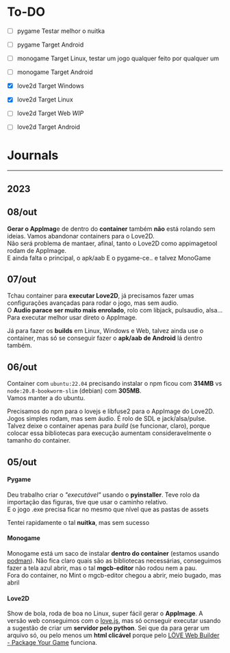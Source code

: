 # To-DO
- [ ] pygame Testar melhor o nuitka
- [ ] pygame Target Android
- [ ] monogame Target Linux, testar um jogo qualquer feito por qualquer um
- [ ] monogame Target Android
- [x] love2d Target Windows
- [x] love2d Target Linux
- [ ] love2d Target Web _WIP_
- [ ] love2d Target Android


# Journals

---
## 2023

## 08/out

**Gerar o AppImag**e de dentro do **container** também **não** está rolando sem ideias. Vamos abandonar containers para o Love2D.  
Não será problema de mantaer, afinal, tanto o Love2D como appimagetool rodam de AppImage.  
E ainda falta o principal, o apk/aab
E o pygame-ce.. e talvez MonoGame


## 07/out

Tchau container para **executar Love2D**, já precisamos fazer umas configurações avançadas para rodar o jogo, mas sem audio.  
O **Audio parace ser muito mais enrolado**, rolo com libjack, pulsaudio, alsa...    
Para executar melhor usar direto o AppImage.

Já para fazer os **builds** em Linux, Windows e Web, talvez ainda use o container, mas só se conseguir fazer o **apk/aab de Android** lá dentro também.

## 06/out

Container com `ubuntu:22.04` precisando instalar o npm ficou com **314MB** vs `node:20.8-bookworm-slim` (debian) com **305MB**.  
Vamos manter a do ubuntu.

Precisamos do npm para o lovejs e libfuse2 para o AppImage do Love2D. Jogos simples rodam, mas sem áudio. É rolo de SDL e jack/alsa/pulse.  
Talvez deixe o container apenas para _build_ (se funcionar, claro), porque colocar essa bibliotecas para execução aumentam consideravelmente o tamanho do container.

## 05/out

#### Pygame

Deu trabalho criar o _"executável"_ usando o **pyinstaller**. Teve rolo da importação das figuras, tive que usar o caminho relativo.  
E o jogo .exe precisa ficar no mesmo que nível que as pastas de assets

Tentei rapidamente o tal **nuitka**, mas sem sucesso

#### Monogame

Monogame está um saco de instalar **dentro do container** (estamos usando [podman](https://podman.io/)). Não fica claro quais são as bibliotecas necessárias, conseguimos fazer a tela azul abrir, mas o tal **mgcb-editor** não rodou nem a pau.  
Fora do container, no Mint o mgcb-editor chegou a abrir, meio bugado, mas abril

      
#### Love2D
Show de bola, roda de boa no Linux, super fácil gerar o **AppImage**. A versão web conseguimos com o [love.js](https://github.com/Davidobot/love.js), mas só ocnseguir executar usando a sugestão de criar um **servidor pelo python**. Sei que da para gerar um arquivo só, ou pelo menos um **html clicável** porque pelo [LÖVE Web Builder - Package Your Game](https://schellingb.github.io/LoveWebBuilder/package) funciona.
